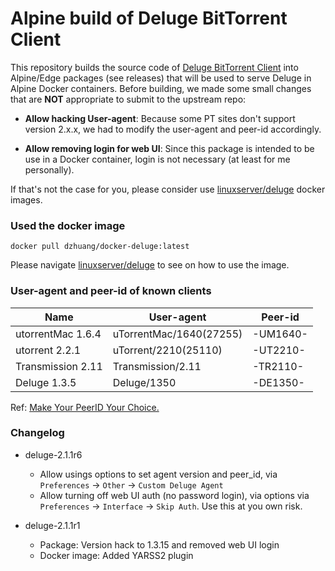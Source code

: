 # Alpine build of Deluge BitTorrent Client

This repository builds the source code of [Deluge BitTorrent Client](https://github.com/deluge-torrent/deluge)
into Alpine/Edge packages (see releases) that will be used to serve Deluge in Alpine Docker containers.
Before building, we made some small changes that are **NOT** appropriate to submit to the upstream repo:

- **Allow hacking User-agent**: Because some PT sites don't support version 2.x.x, we had to modify the user-agent and peer-id accordingly.   

- **Allow removing login for web UI**: Since this package is intended to be use in a Docker container, login is not necessary (at least for me personally).

If that's not the case for you, please consider use [linuxserver/deluge](https://hub.docker.com/r/linuxserver/deluge) docker images.

### Used the docker image

    docker pull dzhuang/docker-deluge:latest

Please navigate [linuxserver/deluge](https://hub.docker.com/r/linuxserver/deluge) to see on how to use the image.


### User-agent and peer-id of known clients

| Name | User-agent | Peer-id |
|------|------------|---------|
|utorrentMac 1.6.4| uTorrentMac/1640(27255)| -UM1640-|
|utorrent 2.2.1 |uTorrent/2210(25110)| -UT2210-|
|Transmission 2.11| Transmission/2.11| -TR2110-|
|Deluge 1.3.5| Deluge/1350| -DE1350-|

Ref: [Make Your PeerID Your Choice.](https://www.sb-innovation.de/showthread.php?29320-Make-Your-PeerID-Your-Choice)

### Changelog
- deluge-2.1.1r6
    - Allow usings options to set agent version and peer_id, via `Preferences` -> `Other` -> `Custom Deluge Agent`
    - Allow turning off web UI auth (no password login), via options via `Preferences` -> `Interface` -> `Skip Auth`. Use this at you own risk.

- deluge-2.1.1r1
    - Package: Version hack to 1.3.15 and removed web UI login
    - Docker image: Added YARSS2 plugin
